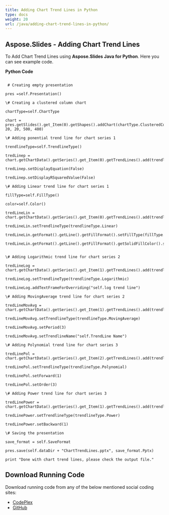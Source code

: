 ```yaml
---
title: Adding Chart Trend Lines in Python
type: docs
weight: 20
url: /java/adding-chart-trend-lines-in-python/
---
```


## **Aspose.Slides - Adding Chart Trend Lines**
To Add Chart Trend Lines using **Aspose.Slides Java for Python**. Here you can see example code.

**Python Code**

```

 # Creating empty presentation

pres =self.Presentation()

\# Creating a clustered column chart

chartType=self.ChartType

chart = pres.getSlides().get_Item(0).getShapes().addChart(chartType.ClusteredColumn, 20, 20, 500, 400)

\# Adding ponential trend line for chart series 1

trendlineType=self.TrendlineType()

tredLinep = chart.getChartData().getSeries().get_Item(0).getTrendLines().add(trendlineType.Exponential)

tredLinep.setDisplayEquation(False)

tredLinep.setDisplayRSquaredValue(False)

\# Adding Linear trend line for chart series 1

fillType=self.FillType()

color=self.Color()

tredLineLin = chart.getChartData().getSeries().get_Item(0).getTrendLines().add(trendlineType.Linear)

tredLineLin.setTrendlineType(trendlineType.Linear)

tredLineLin.getFormat().getLine().getFillFormat().setFillType(fillType.Solid)

tredLineLin.getFormat().getLine().getFillFormat().getSolidFillColor().setColor(color.RED)


\# Adding Logarithmic trend line for chart series 2

tredLineLog = chart.getChartData().getSeries().get_Item(1).getTrendLines().add(trendlineType.Logarithmic)

tredLineLog.setTrendlineType(trendlineType.Logarithmic)

tredLineLog.addTextFrameForOverriding("self.log trend line")

\# Adding MovingAverage trend line for chart series 2

tredLineMovAvg = chart.getChartData().getSeries().get_Item(1).getTrendLines().add(trendlineType.MovingAverage)

tredLineMovAvg.setTrendlineType(trendlineType.MovingAverage)

tredLineMovAvg.setPeriod(3)

tredLineMovAvg.setTrendlineName("self.TrendLine Name")

\# Adding Polynomial trend line for chart series 3

tredLinePol = chart.getChartData().getSeries().get_Item(2).getTrendLines().add(trendlineType.Polynomial)

tredLinePol.setTrendlineType(trendlineType.Polynomial)

tredLinePol.setForward(1)

tredLinePol.setOrder(3)

\# Adding Power trend line for chart series 3

tredLinePower = chart.getChartData().getSeries().get_Item(1).getTrendLines().add(trendlineType.Power)

tredLinePower.setTrendlineType(trendlineType.Power)

tredLinePower.setBackward(1)

\# Saving the presentation

save_format = self.SaveFormat

pres.save(self.dataDir + "ChartTrendLines.pptx", save_format.Pptx)

print "Done with chart trend lines, please check the output file."

```
## **Download Running Code**
Download running code from any of the below mentioned social coding sites:

- [CodePlex](https://asposeslidesjavapython.codeplex.com/releases/view/620922)
- [GitHub](https://github.com/aspose-slides/Aspose.Slides-for-Java/releases/tag/Aspose.Slides_Java_for_Python-v1.0)
